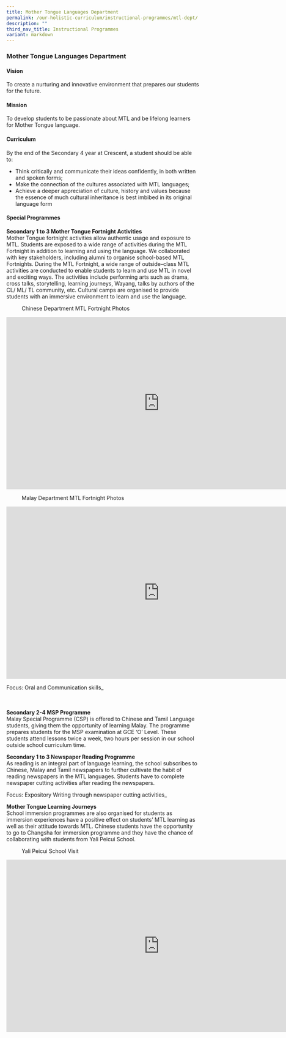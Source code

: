 ```yaml
---
title: Mother Tongue Languages Department
permalink: /our-holistic-curriculum/instructional-programmes/mtl-dept/
description: ""
third_nav_title: Instructional Programmes
variant: markdown
---
```

### **Mother Tongue Languages Department**

#### **Vision**
To create a nurturing and innovative environment that prepares our students for the future.

#### **Mission**
To develop students to be passionate about MTL and be lifelong learners for Mother Tongue language.

#### **Curriculum**
By the end of the Secondary 4 year at Crescent, a student should be able to:
*   Think critically and communicate their ideas confidently, in both written and spoken forms;
*   Make the connection of the cultures associated with MTL languages;
*   Achieve a deeper appreciation of culture, history and values because the essence of much cultural inheritance is best imbibed in its original language form

#### **Special Programmes**
**Secondary 1 to 3 Mother Tongue Fortnight Activities**<br>
Mother Tongue fortnight activities allow authentic usage and exposure to MTL. Students are exposed to a wide range of activities during the MTL Fortnight in addition to learning and using the language. We collaborated with key stakeholders, including alumni to organise school-based MTL Fortnights. During the MTL Fortnight, a wide range of outside–class MTL activities are conducted to enable students to learn and use MTL in novel and exciting ways. The activities include performing arts such as drama, cross talks, storytelling, learning journeys, Wayang, talks by authors of the CL/ ML/ TL community, etc. Cultural camps are organised to provide students with an immersive environment to learn and use the language.<br>

<figure>
<figcaption>Chinese Department MTL Fortnight Photos
 </figcaption>
</figure>
<iframe allowfullscreen="true" height="450" width="800" frameborder="0" src="https://docs.google.com/presentation/d/e/2PACX-1vQoln6ka9bMxLcsVOcRijmNuq-1RxuXpU1BssCT4gXqCNEVMsfyClp07jqxzQsh4idbye4DdCR-kzuy/embed?start=true&amp;loop=true&amp;delayms=3000"></iframe>


<figure>
<figcaption>  Malay Department MTL Fortnight Photos
 </figcaption>
</figure>

<iframe allowfullscreen="true" height="450" width="800" frameborder="0" src="https://docs.google.com/presentation/d/e/2PACX-1vSfsiyrhC8SEtgsGbjw2l89_GBoeLC7XKFHjzgu_ejQKFpipPEvfmSwv2FfS0H8g4b-s09oC3bh7PSz/embed?start=true&amp;loop=true&amp;delayms=3000"></iframe>

Focus: Oral and Communication skills_

<br><br>
**Secondary 2-4 MSP Programme**<br>
Malay Special Programme (CSP) is offered to Chinese and Tamil Language students, giving them the opportunity of learning Malay. The programme prepares students for the MSP examination at GCE ‘O’ Level. These students attend lessons twice a week, two hours per session in our school outside school curriculum time.

**Secondary 1 to 3 Newspaper Reading Programme**<br>
As reading is an integral part of language learning, the school subscribes to Chinese, Malay and Tamil newspapers to further cultivate the habit of reading newspapers in the MTL languages. Students have to complete newspaper cutting activities after reading the newspapers.

Focus: Expository Writing through newspaper cutting activities_

**Mother Tongue Learning Journeys**<br>
School immersion programmes are also organised for students as immersion experiences have a positive effect on students’ MTL learning as well as their attitude towards MTL. Chinese students have the opportunity to go to Changsha for immersion programme and they have the chance of collaborating with students from Yali Peicui School.

<figure>
	<figcaption>  
		Yali Peicui School Visit
 </figcaption>
</figure>

<iframe allowfullscreen="true" height="450" width="800" frameborder="0" src="https://docs.google.com/presentation/d/1TJw-lDl7zzH6DaG_NphEfSD-5u4uipq3nrQS_U_0JbE/embed?start=true&amp;loop=true&amp;delayms=3000"></iframe>